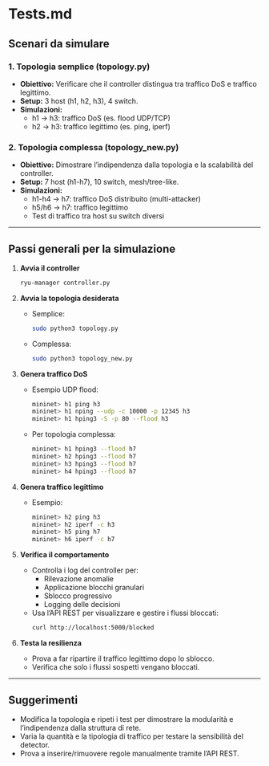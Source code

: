 # Tests.md

## Scenari da simulare

### 1. Topologia semplice (topology.py)
- **Obiettivo:** Verificare che il controller distingua tra traffico DoS e traffico legittimo.
- **Setup:** 3 host (h1, h2, h3), 4 switch.
- **Simulazioni:**
  - h1 → h3: traffico DoS (es. flood UDP/TCP)
  - h2 → h3: traffico legittimo (es. ping, iperf)

### 2. Topologia complessa (topology_new.py)
- **Obiettivo:** Dimostrare l’indipendenza dalla topologia e la scalabilità del controller.
- **Setup:** 7 host (h1-h7), 10 switch, mesh/tree-like.
- **Simulazioni:**
  - h1-h4 → h7: traffico DoS distribuito (multi-attacker)
  - h5/h6 → h7: traffico legittimo
  - Test di traffico tra host su switch diversi

---

## Passi generali per la simulazione

1. **Avvia il controller**
   ```bash
   ryu-manager controller.py
   ```

2. **Avvia la topologia desiderata**
   - Semplice:
     ```bash
     sudo python3 topology.py
     ```
   - Complessa:
     ```bash
     sudo python3 topology_new.py
     ```

3. **Genera traffico DoS**
   - Esempio UDP flood:
     ```bash
     mininet> h1 ping h3
     mininet> h1 nping --udp -c 10000 -p 12345 h3
     mininet> h1 hping3 -S -p 80 --flood h3
     ```
   - Per topologia complessa:
     ```bash
     mininet> h1 hping3 --flood h7
     mininet> h2 hping3 --flood h7
     mininet> h3 hping3 --flood h7
     mininet> h4 hping3 --flood h7
     ```

4. **Genera traffico legittimo**
   - Esempio:
     ```bash
     mininet> h2 ping h3
     mininet> h2 iperf -c h3
     mininet> h5 ping h7
     mininet> h6 iperf -c h7
     ```

5. **Verifica il comportamento**
   - Controlla i log del controller per:
     - Rilevazione anomalie
     - Applicazione blocchi granulari
     - Sblocco progressivo
     - Logging delle decisioni
   - Usa l’API REST per visualizzare e gestire i flussi bloccati:
     ```bash
     curl http://localhost:5000/blocked
     ```

6. **Testa la resilienza**
   - Prova a far ripartire il traffico legittimo dopo lo sblocco.
   - Verifica che solo i flussi sospetti vengano bloccati.

---

## Suggerimenti

- Modifica la topologia e ripeti i test per dimostrare la modularità e l’indipendenza dalla struttura di rete.
- Varia la quantità e la tipologia di traffico per testare la sensibilità del detector.
- Prova a inserire/rimuovere regole manualmente tramite l’API REST.
